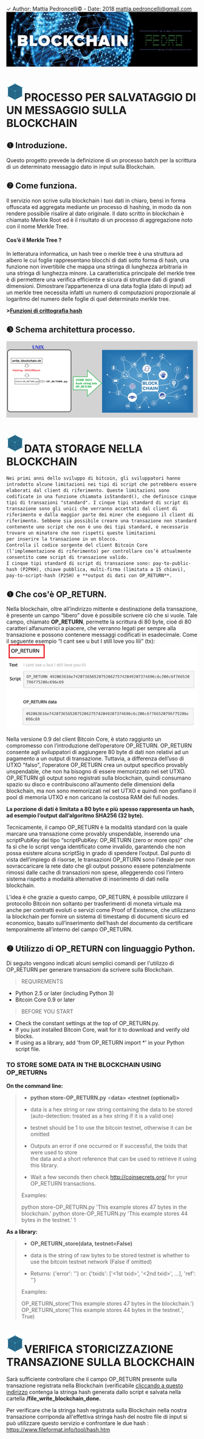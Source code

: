 ✓ Author: Mattia Pedroncelli© - Date: 2018  mattia.pedroncelli@gmail.com
![logo_project](./images/logo_project_pedro.jpg)


# ![block](./images/Block.jpg)PROCESSO PER SALVATAGGIO DI UN MESSAGGIO SULLA BLOCKCHAIN

## ❶ Introduzione.
Questo progetto prevede la definizione di un processo batch per la scrittura di un determinato messaggio dato in input sulla Blockchain.
 

## ❷	Come funziona.

Il servizio non scrive sulla blockchain i tuoi dati in chiaro, bensì in forma offuscata ed aggregata mediante un processo di hashing, in modo da non rendere possibile risalire al dato originale. Il dato scritto in blockchain è chiamato Merkle Root ed è il risultato di un processo di aggregazione noto con il nome Merkle Tree.

#### Cos’è il Merkle Tree ? 

In letteratura informatica, un hash tree o merkle tree è una struttura ad albero le cui foglie rappresentano blocchi di dati sotto forma di hash, una funzione non invertibile che mappa una stringa di lunghezza arbitraria in una stringa di lunghezza minore. La caratteristica principale del merkle tree è di permettere una verifica efficiente e sicura di strutture dati di grandi dimensioni.
Dimostrare l’appartenenza di una data foglia (dato di input) ad un merkle tree necessita infatti un numero di computazioni proporzionale al logaritmo del numero delle foglie di quel determinato merkle tree.
 
**>[Funzioni di crittografia hash](http://www.wikiwand.com/en/SHA-2)** 
 
## ❸ Schema architettura processo.

![schema_processo](./images/schema.png)
 
# ![block](./images/Block.jpg)DATA STORAGE NELLA BLOCKCHAIN
``` 
Nei primi anni dello sviluppo di bitcoin, gli sviluppatori hanno introdotto alcune limitazioni nei tipi di script che potrebbero essere elaborati dal client di riferimento. Queste limitazioni sono codificate in una funzione chiamata isStandard(), che definisce cinque tipi di transazioni "standard". I cinque tipi standard di script di transazione sono gli unici che verranno accettati dal client di riferimento e dalla maggior parte dei miner che eseguono il client di riferimento. Sebbene sia possibile creare una transazione non standard contenente uno script che non è uno dei tipi standard, è necessario trovare un minatore che non rispetti queste limitazioni
per inserire la transazione in un blocco.
Controlla il codice sorgente del client Bitcoin Core (l’implementazione di riferimento) per controllare cos’è attualmente consentito come script di transazione valido.
I cinque tipi standard di script di transazione sono: pay-to-public-hash (P2PKH), chiave pubblica, multi-firma (limitata a 15 chiavi), pay-to-script-hash (P2SH) e **output di dati con OP_RETURN**.
``` 
## ❶	Che cos'è OP_RETURN.

Nella blockchain, oltre all’indirizzo mittente e destinazione della transazione, è presente un campo “libero” dove è possibile scrivere ciò che si vuole. Tale campo, chiamato **OP_RETURN**, permette la scrittura di 80 byte, cioè di 80 caratteri alfanumerici a piacere, che verranno legati per sempre alla transazione e possono contenere messaggi codificati in esadecimale.
Come il seguente esempio “I cant see u but I still love you lili” (tx):
![OP_RETURN](./images/OP_RETURN.png)

Nella versione 0.9 del client Bitcoin Core, è stato raggiunto un compromesso con l’introduzione dell’operatore OP_RETURN. OP_RETURN consente agli sviluppatori di aggiungere 80 byte di dati non relativi ad un pagamento a un output di transazione. Tuttavia, a differenza dell’uso di UTXO "falso", l’operatore OP_RETURN crea un output specifico provably unspendable, che non ha bisogno di essere memorizzato nel set UTXO. OP_RETURN gli output sono registrati sulla blockchain, quindi consumano spazio su disco e contribuiscono all’aumento delle dimensioni della blockchain, ma non sono memorizzati nel set UTXO e quindi non gonfiano il pool di memoria UTXO e non caricano la costosa RAM dei full nodes.

**La porzione di dati è limitata a 80 byte e più spesso rappresenta un hash, ad esempio l’output dall’algoritmo SHA256 (32 byte).** 

Tecnicamente, il campo OP_RETURN è la modalità standard con la quale marcare una transazione come provably unspendable, inserendo una scriptPubKey del tipo “scriptPubKey: OP_RETURN {zero or more ops}” che fa sì che lo script venga identificato come invalido, garantendo che non possa esistere alcuna scriptSig in grado di spendere l’output. Dal punto di vista dell’impiego di risorse, le transazioni OP_RTURN sono l’ideale per non sovraccaricare la rete dato che gli output possono essere potenzialmente rimossi dalle cache di transazioni non spese, alleggerendo così l’intero sistema rispetto a modalità alternative di inserimento di dati nella blockchain.

L’idea è che grazie a questo campo, OP_RETURN, è possibile utilizzare il protocollo Bitcoin non soltanto per trasferimenti di moneta virtuale ma anche per contratti evoluti o servizi come Proof of Existence, che utilizzano la blockchain per fornire un sistema di timestamp di documenti sicuro ed economico, basato sull’inserimento dell’hash del documento da certificare temporalmente all’interno del campo OP_RETURN.


## ❷ Utilizzo di OP_RETURN con linguaggio Python.

Di seguito vengono indicati alcuni semplici comandi per l'utilizzo di OP_RETURN per generare transazioni da scrivere sulla Blockchain.
   

>REQUIREMENTS
* Python 2.5 or later (including Python 3)
* Bitcoin Core 0.9 or later
 
>BEFORE YOU START 
* Check the constant settings at the top of OP_RETURN.py. 
* If you just installed Bitcoin Core, wait for it to download and verify old blocks.
* If using as a library, add 'from OP_RETURN import *' in your Python script file.
 

### TO STORE SOME DATA IN THE BLOCKCHAIN USING OP_RETURNs

**On the command line:**

>* **python store-OP_RETURN.py** <**data> <testnet (optional)>**
> 
>  - data is a hex string or raw string containing the data to be stored 
>    (auto-detection: treated as a hex string if it is a valid one)   
>  - testnet should be 1 to use the bitcoin testnet, otherwise it can be omitted 
> 
>  - Outputs an error if one occurred or if successful, the txids that were used to store  
>    the data and a short reference that can be used to retrieve it using this library. 
>  
>  - Wait a few seconds then check http://coinsecrets.org/ for your OP_RETURN transactions. 
>  
> Examples:
> 
>  python store-OP_RETURN.py 'This example stores 47 bytes in the blockchain.' 
>  python store-OP_RETURN.py 'This example stores 44 bytes in the testnet.' 1
   
    
**As a library:**
 
>* **OP_RETURN_store(data, testnet=False)**
> 
>  - data is the string of raw bytes to be stored 
>    testnet is whether to use the bitcoin testnet network (False if omitted) 
>   
>  - Returns: {'error': '<some error string>'} 
>         or: {'txids': ['<1st txid>', '<2nd txid>', ...],
>              'ref': '<ref for retrieving data>'}
>             
> Examples:
>  
>  OP_RETURN_store('This example stores 47 bytes in the blockchain.')  
>  OP_RETURN_store('This example stores 44 bytes in the testnet.', True)
  
# ![block](./images/Block.jpg)VERIFICA STORICIZZAZIONE TRANSAZIONE SULLA BLOCKCHAIN

Sarà sufficiente controllare che il campo OP_RETURN presente sulla transazione registrata nella Blockchain (verificabile [cliccando a questo indirizzo](https://www.blockchain.com/explorer) contenga la stringa hash generata dallo script e salvata nella cartella **/file_write_blockchain_done.**

Per verificare che la stringa hash registrata sulla Blockchain nella nostra transazione corriponda all'effettiva stringa hash del nostro file di input si può utilizzare questo servizio e confrontare le due hash : https://www.fileformat.info/tool/hash.htm



